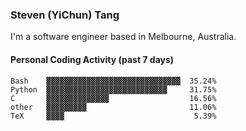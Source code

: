 ### Steven (YiChun) Tang

I'm a software engineer based in Melbourne, Australia.

#### Personal Coding Activity (past 7 days)
```
Bash    ▓▓▓▓▓▓▓▓▓▓▓▓▓▓▓▓▓▓▓▓▓▓▓▓▓▓▓▓▓▓  35.24%
Python  ▓▓▓▓▓▓▓▓▓▓▓▓▓▓▓▓▓▓▓▓▓▓▓▓▓▓▓     31.75%
C       ▓▓▓▓▓▓▓▓▓▓▓▓▓▓                  16.56%
other   ▓▓▓▓▓▓▓▓▓                       11.06%
TeX     ▓▓▓▓                             5.39%
```
